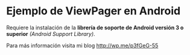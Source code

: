 # Ejemplo de ViewPager en Android

Requiere la instalación de la **librería de soporte de Android versión 3 o superior** *(Android Support Library)*.

Para más información visita mi blog http://wp.me/p3fGeG-55